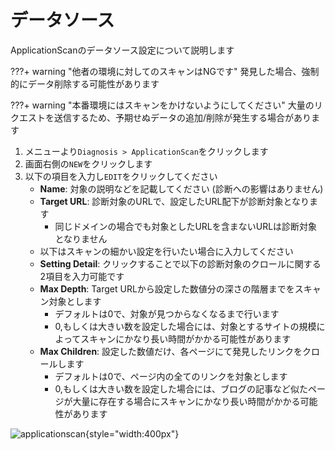 # データソース

ApplicationScanのデータソース設定について説明します

???+ warning "他者の環境に対してのスキャンはNGです"
    発見した場合、強制的にデータ削除する可能性があります

???+ warning "本番環境にはスキャンをかけないようにしてください"
    大量のリクエストを送信するため、予期せぬデータの追加/削除が発生する場合があります

1. メニューより`Diagnosis > ApplicationScan`をクリックします
2. 画面右側の`NEW`をクリックします
3. 以下の項目を入力し`EDIT`をクリックしてください
    - **Name**: 対象の説明などを記載してください (診断への影響はありません)
    - **Target URL**: 診断対象のURLで、設定したURL配下が診断対象となります
        - 同じドメインの場合でも対象としたURLを含まないURLは診断対象となりません
    - 以下はスキャンの細かい設定を行いたい場合に入力してください
    - **Setting Detail**: クリックすることで以下の診断対象のクロールに関する2項目を入力可能です
    - **Max Depth**: Target URLから設定した数値分の深さの階層までをスキャン対象とします 
        - デフォルトは0で、対象が見つからなくなるまで行います
        - 0,もしくは大きい数を設定した場合には、対象とするサイトの規模によってスキャンにかなり長い時間がかかる可能性があります
    - **Max Children**: 設定した数値だけ、各ページにて発見したリンクをクロールします
        - デフォルトは0で、ページ内の全てのリンクを対象とします
        - 0,もしくは大きい数を設定した場合には、ブログの記事など似たページが大量に存在する場合にスキャンにかなり長い時間がかかる可能性があります

![applicationscan](/img/diagnosis/applicationscan.png){style="width:400px"}
